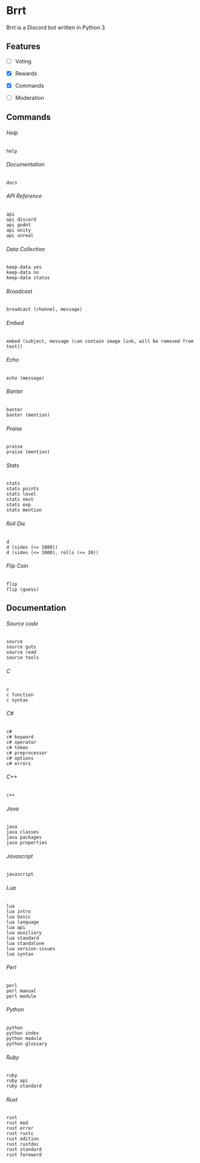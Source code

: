 # Brrt
Brrt is a Discord bot written in Python 3



## Features

- [ ] Voting
- [X] Rewards
- [X] Commands
- [ ] Moderation



## Commands

###### Help

    help

###### Documentation

    docs

###### API Reference

    api
    api discord
    api godot
    api unity
    api unreal

###### Data Collection

    keep-data yes
    keep-data no
    keep-data status

###### Broadcast

    broadcast (channel, message)

###### Embed

    embed (subject, message (can contain image link, will be removed from text))

###### Echo

    echo (message)

###### Banter

    banter
    banter (mention)

###### Praise

    praise
    praise (mention)

###### Stats

    stats
    stats points
    stats level
    stats next
    stats exp
    stats mention

###### Roll Die

    d
    d (sides (<= 1000))
    d (sides (<= 1000), rolls (<= 20))

###### Flip Coin

    flip
    flip (guess)



## Documentation

###### Source code

    source
    source guts
    source read
    source tools

###### C

    c
    c function
    c syntax

###### C#

    c#
    c# keyword
    c# operator
    c# token
    c# preprocessor
    c# options
    c# errors

###### C++

    c++

###### Java

    java
    java classes
    java packages
    java properties

###### Javascript

    javascript

###### Lua

    lua
    lua intro
    lua basic
    lua language
    lua api
    lua auxiliary
    lua standard
    lua standalone
    lua version-issues
    lua syntax

###### Perl

    perl
    perl manual
    perl module

###### Python

    python
    python index
    python module
    python glossary

###### Ruby

    ruby
    ruby api
    ruby standard

###### Rust

    rust
    rust mod
    rust error
    rust rustc
    rust edition
    rust rustdoc
    rust standard
    rust foreword
